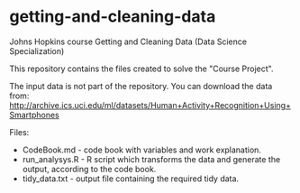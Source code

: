 # getting-and-cleaning-data
Johns Hopkins course Getting and Cleaning Data (Data Science Specialization)

This repository contains the files created to solve the "Course Project".

The input data is not part of the repository.
You can download the data from: http://archive.ics.uci.edu/ml/datasets/Human+Activity+Recognition+Using+Smartphones

Files:

* CodeBook.md - code book with variables and work explanation.
* run_analysys.R - R script which transforms the data and generate the output, according to the code book.
* tidy_data.txt - output file containing the required tidy data.
	
	
	
